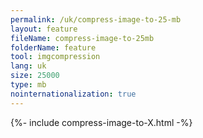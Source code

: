 ```yaml
---
permalink: /uk/compress-image-to-25-mb
layout: feature
fileName: compress-image-to-25mb
folderName: feature
tool: imgcompression
lang: uk
size: 25000
type: mb
nointernationalization: true
---
```

{%- include compress-image-to-X.html -%}       
